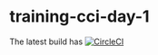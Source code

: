 # training-cci-day-1

The latest build has [![CircleCI](https://circleci.com/gh/eddiewebb/training-cci-day-1.svg?style=svg)](https://circleci.com/gh/eddiewebb/training-cci-day-1)

